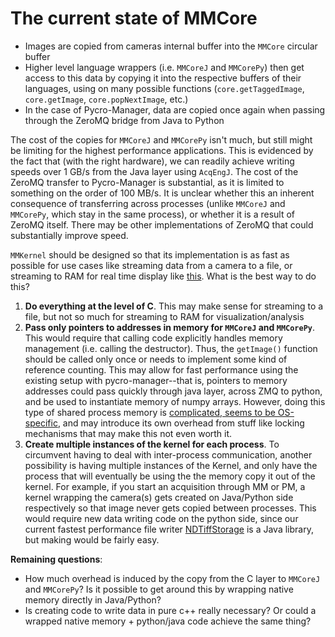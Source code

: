 # The current state of MMCore

- Images are copied from cameras internal buffer into the `MMCore` circular buffer
- Higher level language wrappers (i.e. `MMCoreJ` and `MMCorePy`) then get access to this data by copying it into the respective buffers of their languages, using on many possible functions (`core.getTaggedImage`, `core.getImage`, `core.popNextImage`, etc.)
- In the case of Pycro-Manager, data are copied once again when passing through the ZeroMQ bridge from Java to Python

The cost of the copies for `MMCoreJ` and `MMCorePy` isn't much, but still might be limiting for the highest performance applications. This is evidenced by the fact that (with the right hardware), we can readily achieve writing speeds over 1 GB/s from the Java layer using `AcqEngJ`. The cost of the ZeroMQ transfer to Pycro-Manager is substantial, as it is limited to something on the order of 100 MB/s. It is unclear whether this an inherent consequence of transferring across processes (unlike `MMCoreJ` and `MMCorePy`, which stay in the same process), or whether it is a result of ZeroMQ itself. There may be other implementations of ZeroMQ that could substantially improve speed.

`MMKernel` should be designed so that its implementation is as fast as possible for use cases like streaming data from a camera to a file, or streaming to RAM for real time display like [this](https://pycro-manager.readthedocs.io/en/latest/application_notebooks/PSF_viewer.html). What is the best way to do this?

1. **Do everything at the level of C**. This may make sense for streaming to a file, but not so much for streaming to RAM for visualization/analysis
2. **Pass only pointers to addresses in memory for `MMCoreJ` and `MMCorePy`**. This would require that calling code explicitly handles memory management (i.e. calling the destructor). Thus, the `getImage()` function should be called only once or needs to implement some kind of reference counting. This may allow for fast performance using the existing setup with pycro-manager--that is, pointers to memory addresses could pass quickly through java layer, across ZMQ to python, and be used to instantiate memory of numpy arrays. However, doing this type of shared process memory is [complicated, seems to be OS-specific](https://valelab4.ucsf.edu/svn/3rdpartypublic/boost/doc/html/interprocess/sharedmemorybetweenprocesses.html), and may introduce its own overhead from stuff like locking mechanisms that may make this not even worth it.
3. **Create multiple instances of the kernel for each process**. To circumvent having to deal with inter-process communication, another possibility is having multiple instances of the Kernel, and only have the process that will eventually be using the the memory copy it out of the kernel. For example, if you start an acquisition through MM or PM, a kernel wrapping the camera(s) gets created on Java/Python side respectively so that image never gets copied between processes. This would require new data writing code on the python side, since our current fastest performance file writer [NDTiffStorage](https://github.com/micro-manager/NDTiffStorage) is a Java library, but making would be fairly easy.
 
**Remaining questions**:
- How much overhead is induced by the copy from the C layer to `MMCoreJ` and `MMCorePy`? Is it possible to get around this by wrapping native memory directly in Java/Python?
- Is creating code to write data in pure c++ really necessary? Or could a wrapped native memory + python/java code achieve the same thing?

